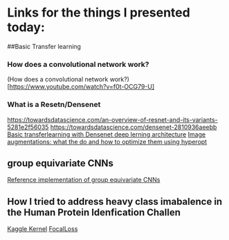 # Links for the things I presented today:
##Basic Transfer learning
### How does a convolutional network work?
(How does a convolutional network work?)[https://www.youtube.com/watch?v=f0t-OCG79-U]
### What is a Resetn/Densenet
https://towardsdatascience.com/an-overview-of-resnet-and-its-variants-5281e2f56035
https://towardsdatascience.com/densenet-2810936aeebb
[Basic transferlearning with Densenet deep lerning architecture](https://www.kaggle.com/guntherthepenguin/fastai-v1-densenet169)
[Image augmentations: what the do and how to optimize them using hyperopt](https://www.kaggle.com/guntherthepenguin/fast-ai-optimizing-augmentations)
## group equivariate CNNs
[Reference implementation of group equivariate CNNs](https://www.kaggle.com/guntherthepenguin/fastai-v1-group-equivariate-cnns)
## How I tried to address heavy class imabalence in the Human Protein Idenfication Challen
[Kaggle Kernel](https://www.kaggle.com/guntherthepenguin/fastaiv1-weighted-loss-oversampling)
[FocalLoss](https://medium.com/@ManishChablani/focal-loss-for-dense-object-detection-paper-summary-79a030798e42)

